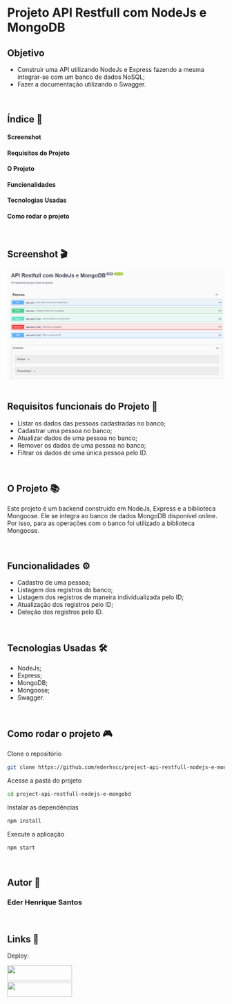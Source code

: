 # Projeto API Restfull com NodeJs e MongoDB

## Objetivo

- Construir uma API utilizando NodeJs e Express fazendo a mesma integrar-se com um banco de dados NoSQL;
- Fazer a documentação utilizando o Swagger. 

<br>

## Índice 📜

#### Screenshot

#### Requisitos do Projeto

#### O Projeto

#### Funcionalidades

#### Tecnologias Usadas

#### Como rodar o projeto

<br>

## Screenshot 🎬

<div align='center'>
<img src="./src/images/restfull-api.png">
</div>

<br>

## Requisitos funcionais do Projeto 🧾

- Listar os dados das pessoas cadastradas no banco;
- Cadastrar uma pessoa no banco;
- Atualizar dados de uma pessoa no banco;
- Remover os dados de uma pessoa no banco;
- Filtrar os dados de uma única pessoa pelo ID.

<br>

## O Projeto 📚

Este projeto é um backend construído em NodeJs, Express e a biblioteca Mongoose. Ele se integra ao banco de dados MongoDB disponível online. Por isso, para as operações com o banco foi utilizado a biblioteca Mongoose. 

<br>

## Funcionalidades ⚙

- Cadastro de uma pessoa;
- Listagem dos registros do banco;
- Listagem dos registros de maneira individualizada pelo ID;
- Atualização dos registros pelo ID;
- Deleção dos registros pelo ID.

<br>

## Tecnologias Usadas 🛠

- NodeJs;
- Express;
- MongoDB;
- Mongoose;
- Swagger.

<br>

## Como rodar o projeto 🎮

Clone o repositório
```bash
git clone https://github.com/ederhscc/project-api-restfull-nodejs-e-mongobd
```

 Acesse a pasta do projeto
```bash
cd project-api-restfull-nodejs-e-mongobd
```

Instalar as dependências
```bash
npm install
```

Execute a aplicação
```bash
npm start
```

<br>

## Autor 🧑

### Eder Henrique Santos

<br>

## Links 🔗

Deploy: 

<div align="left">

  <a href = "mailto:ederhscc@gmail.com" target="_blank">
  <img src="https://img.shields.io/badge/-Gmail-%23E4405F?style=for-the-badge&logo=gmail&logoColor=white" target="_blank" width="150px" height="35px">
  </a>
  </br>
  <a href="https://www.linkedin.com/in/eder-henrique-santos" target="_blank">
  <img src="https://img.shields.io/badge/-LinkedIn-%230077B5?style=for-the-badge&logo=linkedin&logoColor=white" target="_blank" width="150px" height="35px">
  </a>
  </br>

</div>